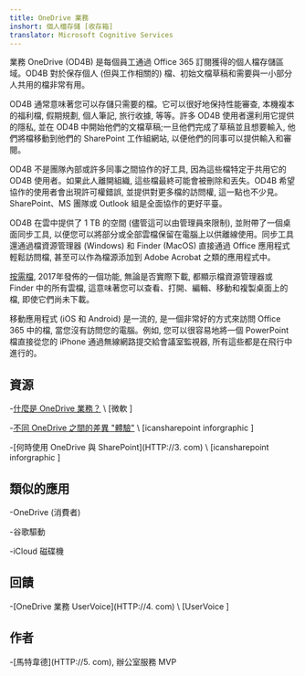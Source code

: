 ```yaml
---
title: OneDrive 業務
inshort: 個人檔存儲 [收存箱]
translator: Microsoft Cognitive Services
---
```



業務 OneDrive (OD4B) 是每個員工通過 Office 365 訂閱獲得的個人檔存儲區域。OD4B 對於保存個人 (但與工作相關的) 檔、初始文檔草稿和需要與一小部分人共用的檔非常有用。

OD4B 通常意味著您可以存儲只需要的檔。它可以很好地保持性能審查, 本機複本的福利檔, 假期規劃, 個人筆記, 旅行收據, 等等。許多 OD4B 使用者還利用它提供的隱私, 並在 OD4B 中開始他們的文檔草稿;一旦他們完成了草稿並且想要輸入, 他們將檔移動到他們的 SharePoint 工作組網站, 以便他們的同事可以提供輸入和審閱。

OD4B 不是團隊內部或許多同事之間協作的好工具, 因為這些檔特定于共用它的 OD4B 使用者。如果此人離開組織, 這些檔最終可能會被刪除和丟失。OD4B 希望協作的使用者會出現許可權錯誤, 並提供對更多檔的訪問權, 這一點也不少見。SharePoint、MS 團隊或 Outlook 組是全面協作的更好平臺。

OD4B 在雲中提供了 1 TB 的空間 (儘管這可以由管理員來限制), 並附帶了一個桌面同步工具, 以便您可以將部分或全部雲檔保留在電腦上以供離線使用。同步工具還通過檔資源管理器 (Windows) 和 Finder (MacOS) 直接通過 Office 應用程式輕鬆訪問檔, 甚至可以作為檔源添加到 Adobe Acrobat 之類的應用程式中。

[按需檔](HTTP://0.com), 2017年發佈的一個功能, 無論是否實際下載, 都顯示檔資源管理器或 Finder 中的所有雲檔, 這意味著您可以查看、打開、編輯、移動和複製桌面上的檔, 即使它們尚未下載。

移動應用程式 (iOS 和 Android) 是一流的, 是一個非常好的方式來訪問 Office 365 中的檔, 當您沒有訪問您的電腦。例如, 您可以很容易地將一個 PowerPoint 檔直接從您的 iPhone 通過無線網路提交給會議室監視器, 所有這些都是在飛行中進行的。

資源
---------

-[什麼是 OneDrive
業務？](HTTP://1.com)
\ [微軟 \]

-[不同 OneDrive 之間的差異
"體驗"](HTTP://2.com) \ [icansharepoint
inforgraphic \]

-[何時使用 OneDrive 與 SharePoint](HTTP://3. com) \ [icansharepoint
inforgraphic \]

類似的應用
--------------------

-OneDrive (消費者)

-谷歌驅動

-iCloud 磁碟機

回饋
---------

-[OneDrive 業務 UserVoice](HTTP://4. com)
\ [UserVoice \]

作者
---------

-[馬特韋德](HTTP://5. com), 辦公室服務 MVP

